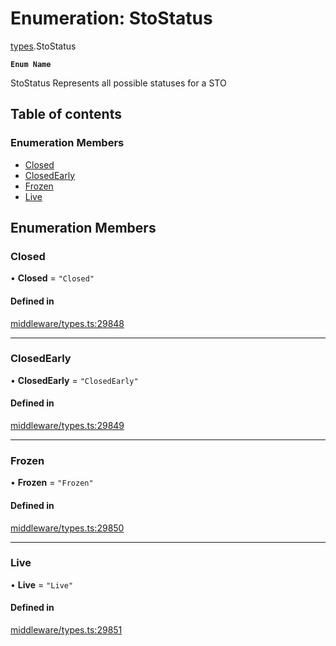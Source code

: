 # Enumeration: StoStatus

[types](../wiki/types).StoStatus

**`Enum Name`**

 StoStatus
 Represents all possible statuses for a STO

## Table of contents

### Enumeration Members

- [Closed](../wiki/types.StoStatus#closed)
- [ClosedEarly](../wiki/types.StoStatus#closedearly)
- [Frozen](../wiki/types.StoStatus#frozen)
- [Live](../wiki/types.StoStatus#live)

## Enumeration Members

### Closed

• **Closed** = ``"Closed"``

#### Defined in

[middleware/types.ts:29848](https://github.com/PolymeshAssociation/polymesh-sdk/blob/2d3ac2ae/src/middleware/types.ts#L29848)

___

### ClosedEarly

• **ClosedEarly** = ``"ClosedEarly"``

#### Defined in

[middleware/types.ts:29849](https://github.com/PolymeshAssociation/polymesh-sdk/blob/2d3ac2ae/src/middleware/types.ts#L29849)

___

### Frozen

• **Frozen** = ``"Frozen"``

#### Defined in

[middleware/types.ts:29850](https://github.com/PolymeshAssociation/polymesh-sdk/blob/2d3ac2ae/src/middleware/types.ts#L29850)

___

### Live

• **Live** = ``"Live"``

#### Defined in

[middleware/types.ts:29851](https://github.com/PolymeshAssociation/polymesh-sdk/blob/2d3ac2ae/src/middleware/types.ts#L29851)
